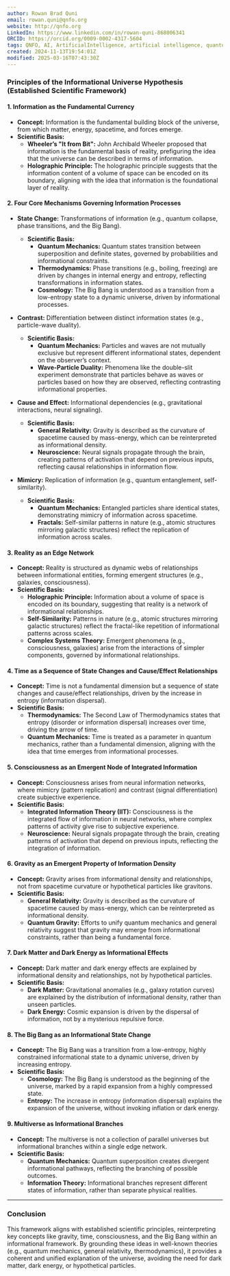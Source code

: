 ```yaml
---
author: Rowan Brad Quni
email: rowan.quni@qnfo.org
website: http://qnfo.org
LinkedIn: https://www.linkedin.com/in/rowan-quni-868006341
ORCID: https://orcid.org/0009-0002-4317-5604
tags: QNFO, AI, ArtificialIntelligence, artificial intelligence, quantum, physics, science, Einstein, QuantumMechanics, quantum mechanics, QuantumComputing, quantum computing, information, InformationTheory, information theory, InformationalUniverse, informational universe, informational universe hypothesis, IUH
created: 2024-11-13T19:54:01Z
modified: 2025-03-16T07:43:30Z
---
```

### **Principles of the Informational Universe Hypothesis (Established Scientific Framework)**

#### **1. Information as the Fundamental Currency**
- **Concept:** Information is the fundamental building block of the universe, from which matter, energy, spacetime, and forces emerge.
- **Scientific Basis:** 
  - **Wheeler’s "It from Bit":** John Archibald Wheeler proposed that information is the fundamental basis of reality, prefiguring the idea that the universe can be described in terms of information.
  - **Holographic Principle:** The holographic principle suggests that the information content of a volume of space can be encoded on its boundary, aligning with the idea that information is the foundational layer of reality.

#### **2. Four Core Mechanisms Governing Information Processes**
- **State Change:** Transformations of information (e.g., quantum collapse, phase transitions, and the Big Bang).
  - **Scientific Basis:** 
    - **Quantum Mechanics:** Quantum states transition between superposition and definite states, governed by probabilities and informational constraints.
    - **Thermodynamics:** Phase transitions (e.g., boiling, freezing) are driven by changes in internal energy and entropy, reflecting transformations in information states.
    - **Cosmology:** The Big Bang is understood as a transition from a low-entropy state to a dynamic universe, driven by informational processes.

- **Contrast:** Differentiation between distinct information states (e.g., particle-wave duality).
  - **Scientific Basis:** 
    - **Quantum Mechanics:** Particles and waves are not mutually exclusive but represent different informational states, dependent on the observer’s context.
    - **Wave-Particle Duality:** Phenomena like the double-slit experiment demonstrate that particles behave as waves or particles based on how they are observed, reflecting contrasting informational properties.

- **Cause and Effect:** Informational dependencies (e.g., gravitational interactions, neural signaling).
  - **Scientific Basis:** 
    - **General Relativity:** Gravity is described as the curvature of spacetime caused by mass-energy, which can be reinterpreted as informational density.
    - **Neuroscience:** Neural signals propagate through the brain, creating patterns of activation that depend on previous inputs, reflecting causal relationships in information flow.

- **Mimicry:** Replication of information (e.g., quantum entanglement, self-similarity).
  - **Scientific Basis:** 
    - **Quantum Mechanics:** Entangled particles share identical states, demonstrating mimicry of information across spacetime.
    - **Fractals:** Self-similar patterns in nature (e.g., atomic structures mirroring galactic structures) reflect the replication of information across scales.

#### **3. Reality as an Edge Network**
- **Concept:** Reality is structured as dynamic webs of relationships between informational entities, forming emergent structures (e.g., galaxies, consciousness).
- **Scientific Basis:** 
  - **Holographic Principle:** Information about a volume of space is encoded on its boundary, suggesting that reality is a network of informational relationships.
  - **Self-Similarity:** Patterns in nature (e.g., atomic structures mirroring galactic structures) reflect the fractal-like repetition of informational patterns across scales.
  - **Complex Systems Theory:** Emergent phenomena (e.g., consciousness, galaxies) arise from the interactions of simpler components, governed by informational relationships.

#### **4. Time as a Sequence of State Changes and Cause/Effect Relationships**
- **Concept:** Time is not a fundamental dimension but a sequence of state changes and cause/effect relationships, driven by the increase in entropy (information dispersal).
- **Scientific Basis:** 
  - **Thermodynamics:** The Second Law of Thermodynamics states that entropy (disorder or information dispersal) increases over time, driving the arrow of time.
  - **Quantum Mechanics:** Time is treated as a parameter in quantum mechanics, rather than a fundamental dimension, aligning with the idea that time emerges from informational processes.

#### **5. Consciousness as an Emergent Node of Integrated Information**
- **Concept:** Consciousness arises from neural information networks, where mimicry (pattern replication) and contrast (signal differentiation) create subjective experience.
- **Scientific Basis:** 
  - **Integrated Information Theory (IIT):** Consciousness is the integrated flow of information in neural networks, where complex patterns of activity give rise to subjective experience.
  - **Neuroscience:** Neural signals propagate through the brain, creating patterns of activation that depend on previous inputs, reflecting the integration of information.

#### **6. Gravity as an Emergent Property of Information Density**
- **Concept:** Gravity arises from informational density and relationships, not from spacetime curvature or hypothetical particles like gravitons.
- **Scientific Basis:** 
  - **General Relativity:** Gravity is described as the curvature of spacetime caused by mass-energy, which can be reinterpreted as informational density.
  - **Quantum Gravity:** Efforts to unify quantum mechanics and general relativity suggest that gravity may emerge from informational constraints, rather than being a fundamental force.

#### **7. Dark Matter and Dark Energy as Informational Effects**
- **Concept:** Dark matter and dark energy effects are explained by informational density and relationships, not by hypothetical particles.
- **Scientific Basis:** 
  - **Dark Matter:** Gravitational anomalies (e.g., galaxy rotation curves) are explained by the distribution of informational density, rather than unseen particles.
  - **Dark Energy:** Cosmic expansion is driven by the dispersal of information, not by a mysterious repulsive force.

#### **8. The Big Bang as an Informational State Change**
- **Concept:** The Big Bang was a transition from a low-entropy, highly constrained informational state to a dynamic universe, driven by increasing entropy.
- **Scientific Basis:** 
  - **Cosmology:** The Big Bang is understood as the beginning of the universe, marked by a rapid expansion from a highly compressed state.
  - **Entropy:** The increase in entropy (information dispersal) explains the expansion of the universe, without invoking inflation or dark energy.

#### **9. Multiverse as Informational Branches**
- **Concept:** The multiverse is not a collection of parallel universes but informational branches within a single edge network.
- **Scientific Basis:** 
  - **Quantum Mechanics:** Quantum superposition creates divergent informational pathways, reflecting the branching of possible outcomes.
  - **Information Theory:** Informational branches represent different states of information, rather than separate physical realities.

---

### **Conclusion**
This framework aligns with established scientific principles, reinterpreting key concepts like gravity, time, consciousness, and the Big Bang within an informational framework. By grounding these ideas in well-known theories (e.g., quantum mechanics, general relativity, thermodynamics), it provides a coherent and unified explanation of the universe, avoiding the need for dark matter, dark energy, or hypothetical particles.